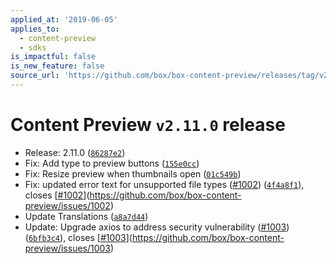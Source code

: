 ```yaml
---
applied_at: '2019-06-05'
applies_to:
  - content-preview
  - sdks
is_impactful: false
is_new_feature: false
source_url: 'https://github.com/box/box-content-preview/releases/tag/v2.11.0'
---
```


# Content Preview `v2.11.0` release


* Release: 2.11.0 ([`86287e2`](https://github.com/box/box-content-preview/commit[`86287e2`](https://github.com/box/box-content-preview/commit/86287e2)))
* Fix: Add type to preview buttons ([`155e0cc`](https://github.com/box/box-content-preview/commit[`155e0cc`](https://github.com/box/box-content-preview/commit/155e0cc)))
* Fix: Resize preview when thumbnails open ([`01c549b`](https://github.com/box/box-content-preview/commit[`01c549b`](https://github.com/box/box-content-preview/commit/01c549b)))
* Fix: updated error text for unsupported file types ([#1002](https://github.com/box/box-content-preview/pull/1002)) ([`4f4a8f1`](https://github.com/box/box-content-preview/commit[`4f4a8f1`](https://github.com/box/box-content-preview/commit/4f4a8f1))), closes [[#1002](https://github.com/box/box-content-preview/pull/1002)](https://github.com/box/box-content-preview/issues/1002)
* Update Translations ([`a8a7d44`](https://github.com/box/box-content-preview/commit[`a8a7d44`](https://github.com/box/box-content-preview/commit/a8a7d44)))
* Update: Upgrade axios to address security vulnerability ([#1003](https://github.com/box/box-content-preview/pull/1003)) ([`6bfb3c4`](https://github.com/box/box-content-preview/commit[`6bfb3c4`](https://github.com/box/box-content-preview/commit/6bfb3c4))), closes [[#1003](https://github.com/box/box-content-preview/pull/1003)](https://github.com/box/box-content-preview/issues/1003)



